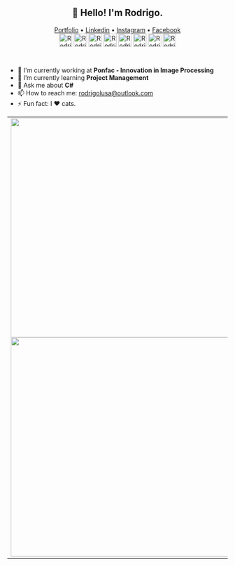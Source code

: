 <h2 align="center">👋 Hello! I'm Rodrigo.</h2>
<p align="center">
  <a href="https://rodrigolusa.github.io" target="_blank">Portfolio</a> •
  <a href="https://www.linkedin.com/in/rodrigolusa/" target="_blank">Linkedin</a> •
  <a href="https://www.instagram.com/rodrigorlusa" target="_blank">Instagram</a> •
  <a href="https://www.facebook.com/rodrigo.lusa.1/" target="_blank">Facebook</a>
 <br>
  <img align="center" alt="Rodrigo-C" height="30" src="https://cdn.jsdelivr.net/gh/devicons/devicon/icons/c/c-plain.svg">
  <img align="center" alt="Rodrigo-Cpp" height="30" src="https://cdn.jsdelivr.net/gh/devicons/devicon/icons/cplusplus/cplusplus-plain.svg">
  <img align="center" alt="Rodrigo-C#" height="30" src="https://cdn.jsdelivr.net/gh/devicons/devicon/icons/csharp/csharp-plain.svg">
  <img align="center" alt="Rodrigo-Python" height="30" src="https://cdn.jsdelivr.net/gh/devicons/devicon/icons/python/python-plain.svg">
  <img align="center" alt="Rodrigo-SQLServer" height="30" src="https://cdn.jsdelivr.net/gh/devicons/devicon/icons/microsoftsqlserver/microsoftsqlserver-plain-wordmark.svg">
  <img align="center" alt="Rodrigo-DotNet" height="30"  src="https://cdn.jsdelivr.net/gh/devicons/devicon/icons/dot-net/dot-net-plain-wordmark.svg">

  <img align="center" alt="Rodrigo-VSCode" height="30" src="https://cdn.jsdelivr.net/gh/devicons/devicon/icons/vscode/vscode-original.svg">
  <img align="center" alt="Rodrigo-VS" height="30" src="https://cdn.jsdelivr.net/gh/devicons/devicon/icons/visualstudio/visualstudio-plain.svg">
</p>
<br>

- 🔭 I'm currently working at **Ponfac - Innovation in Image Processing**
- 🌱 I’m currently learning **Project Management**
- 💬 Ask me about **C#**
- 📫 How to reach me: <a href="mailto:rodrigolusa.17@gmail.com">rodrigolusa@outlook.com</a>
- ⚡ Fun fact: I :heart: cats.  



<div>
  <a href="https://github.com/rodrigolusa">
  <table>
   <tr>
     <td><img width="500" src="https://github-readme-streak-stats.herokuapp.com?user=rodrigolusa&theme=blue-green"/><br>
     <img width="500" src="https://github-readme-stats.vercel.app/api?username=rodrigolusa&show_icons=true&theme=blue-green&include_all_commits=true&count_private=true"/></td>    
     <td><img width="330" src="https://github-readme-stats.vercel.app/api/top-langs/?username=rodrigolusa&langs_count=7&theme=blue-green"/></td>
   </tr>
  </table>
</div>
 
